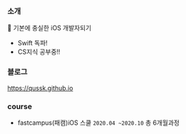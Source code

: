 ### 소개

🌱 기본에 충실한 iOS 개발자되기 

- Swift 독파! 
- CS지식 공부중!!


### 블로그

https://qussk.github.io


### course 
- fastcampus(패캠)iOS 스쿨 ```2020.04 ~2020.10``` 총 6개월과정 
